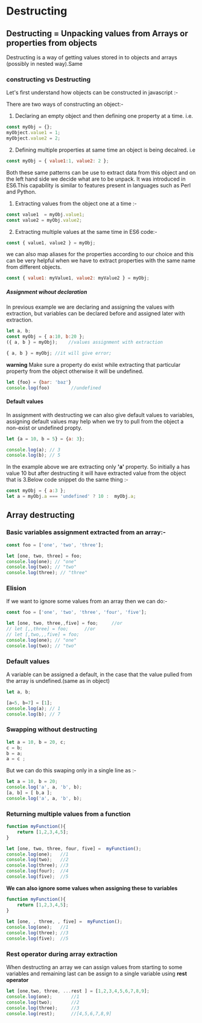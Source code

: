# Destructing 

## Destructing = Unpacking values from Arrays or properties from objects

Destructing is a way of getting values stored in to objects and arrays (possibly in nested way).Same 

### constructing vs Destructing 

Let's first understand how objects can be constructed in javascript :-

There are two ways of constructing an object:- 

1. Declaring an empty object and then defining one property at a time. i.e.  

```js
const myObj = {};
myObject.value1 = 1;
myObject.value2 = 2;
``` 

2. Defining multiple properties at same time an object is being decalred. i.e 

```js
const myObj = { value1:1, value2: 2 };
```

Both these same patterns can be use to extract data from this object and on the left hand side we decide what are to be unpack. 
It was introduced in ES6.This capability is similar to features present in languages such as Perl and Python.

1. Extracting values from the object one at a time :- 

```js
const value1  = myObj.value1;
const value2 = myObj.value2;
```


2. Extracting multiple values at the same time in ES6 code:- 

```js
const { value1, value2 } = myObj;
```

we can also map aliases for the properties according to our choice and this can be very helpful when we have to extract properties with the same name from different objects.

```js
const { value1: myValue1, value2: myValue2 } = myObj;
```

##### Assignment wihout declaration
In previous example we are declaring and assigning the values with extraction, but variables can be declared before and assigned later with extraction.


```js
let a, b;
const myObj = { a:10, b:20 };
({ a, b } = myObj);    //values assignment with extraction 

{ a, b } = myObj; //it will give error;
```

**warning** Make sure a property do exist while extracting that particular property from the object otherwise it will be undefined.

```js
let {foo} = {bar: 'baz'}
console.log(foo)        //undefined
```

#### Default values 
In assignment with destructing we can also give default values to variables, assigning default values may help when we try to pull from the object a non-exist or undefined propty.

```js
let {a = 10, b = 5} = {a: 3};

console.log(a); // 3
console.log(b); // 5
```
In the example above we are extracting only **'a'** property. So initially a has value 10 but after destructing it will have extracted value from the object that is 3.Below code snippet do the same thing :- 


```js
const myObj = { a:3 };
let a = myObj.a === 'undefined' ? 10 :  myObj.a;
```


## Array destructing 

### Basic variables assignment extracted from an array:- 

```js
const foo = ['one', 'two', 'three'];

let [one, two, three] = foo;
console.log(one); // "one"
console.log(two); // "two"
console.log(three); // "three"
```

### Elision

If we want to ignore some values from an array then we can do:- 

```js
const foo = ['one', 'two', 'three', 'four', 'five'];

let [one, two, three,,five] = foo;     //or
// let [,,three] = foo;      //or
// let [,two,,,five] = foo;
console.log(one); // "one"
console.log(two); // "two"
```
### Default values

A variable can be assigned a default, in the case that the value pulled from the array is undefined.(same as in object)

```js
let a, b;

[a=5, b=7] = [1];
console.log(a); // 1
console.log(b); // 7
```

### Swapping without destructing 

```js
let a = 10, b = 20, c;
c = b;
b = a; 
a = c ;
```

But we can do this swaping only in a single line as :- 

```js
let a = 10, b = 20;
console.log('a', a, 'b', b);
[a, b] = [ b,a ];
console.log('a', a, 'b', b);
```

### Returning multiple values from a function 

```js
function myFunction(){
    return [1,2,3,4,5];
}

let [one, two, three, four, five] =  myFunction();
console.log(one);   //1
console.log(two);   //2
console.log(three); //3
console.log(four);  //4
console.log(five);  //5
```
**We can also ignore some values when assigning these to variables**
```js
function myFunction(){
    return [1,2,3,4,5];
}
 
let [one, , three, , five] =  myFunction();
console.log(one);   //1
console.log(three); //3
console.log(five);  //5
```

### Rest operator during array extraction 
When destructing an array we can assign values from starting to some variables and remaining last can be assign to a single variable using **rest operator**

```js
let [one,two, three, ...rest ] = [1,2,3,4,5,6,7,8,9];
console.log(one);       //1
console.log(two);       //2
console.log(three);     //3
console.log(rest);      //[4,5,6,7,8,9]
```

